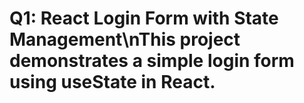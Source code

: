 # Q1: React Login Form with State Management\nThis project demonstrates a simple login form using useState in React.